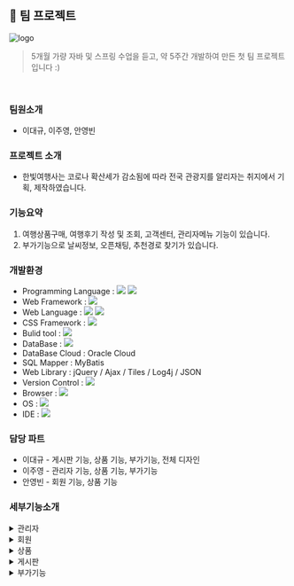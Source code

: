 ## 🙌 팀 프로젝트
![logo](https://user-images.githubusercontent.com/95404736/169971400-529c1ca8-2e2d-409a-8c1f-abc30d7aec27.png)

> 5개월 가량 자바 및 스프링 수업을 듣고, 약 5주간 개발하여 만든 첫 팀 프로젝트입니다 :)
<br>

### 팀원소개
- 이대규, 이주영, 안영빈

### 프로젝트 소개
- 한빛여행사는 코로나 확산세가 감소됨에 따라 전국 관광지를 알리자는 취지에서 기획, 제작하였습니다.

### 기능요약
1. 여행상품구매, 여행후기 작성 및 조회, 고객센터, 관리자메뉴 기능이 있습니다.
2. 부가기능으로 날씨정보, 오픈채팅, 추천경로 찾기가 있습니다.

### 개발환경
- Programming Language : <img src="https://img.shields.io/badge/Java-007396?style=for-the-badge&logo=Java&logoColor=white">  <img src="https://img.shields.io/badge/JavaScript-F7DF1E?style=for-the-badge&logo=JavaScript&logoColor=white">
- Web Framework : <img src="https://img.shields.io/badge/Spring-6DB33F?style=for-the-badge&logo=Spring&logoColor=white">
- Web Language : <img src="https://img.shields.io/badge/HTML5-E34F26?style=for-the-badge&logo=HTML5&logoColor=white"> <img src="https://img.shields.io/badge/CSS3-1572B6?style=for-the-badge&logo=CSS3&logoColor=white"> 
- CSS Framework : <img src="https://img.shields.io/badge/Bootstrap-7952B3?style=for-the-badge&logo=Bootstrap&logoColor=white"> 
- Bulid tool : <img src="https://img.shields.io/badge/Apache Maven-C71A36?style=for-the-badge&logo=Apache Maven&logoColor=white"> 
- DataBase : <img src="https://img.shields.io/badge/Oracle-F80000?style=for-the-badge&logo=Oracle&logoColor=white"> 
- DataBase Cloud : Oracle Cloud
- SQL Mapper : MyBatis
- Web Library : jQuery / Ajax / Tiles / Log4j / JSON
- Version Control : <img src="https://img.shields.io/badge/Subversion-809CC9?style=for-the-badge&logo=Subversion&logoColor=white"> 
- Browser : <img src="https://img.shields.io/badge/Google Chrome-4285F4?style=for-the-badge&logo=Google Chrome&logoColor=white"> 
- OS : <img src="https://img.shields.io/badge/Windows-0078D6?style=for-the-badge&logo=Windows&logoColor=white"> 
- IDE : <img src="https://img.shields.io/badge/Spring Tool Suite4-6DB33F?style=for-the-badge&logo=Spring&logoColor=white">

### 담당 파트
- 이대규 - 게시판 기능, 상품 기능, 부가기능, 전체 디자인
- 이주영 - 관리자 기능, 상품 기능, 부가기능
- 안영빈 - 회원 기능, 상품 기능

### 세부기능소개
<details><summary>관리자
</summary>

- #### 상품목록
  <div>등록된 상품의 상품코드, 상품명, 여행기간, 가격을 조회하는 기능입니다.</div>
- #### 상품등록
  <div>상품명, 가격, 여행기간, 지역, 상세주소, 여행지 상세정보, 이미지를 등록하는 기능입니다. </div>
  <div>지도를 클릭하면 해당 위치에 마커가 찍히고 상세주소란에 마커의 주소정보가 입력됩니다.</div>
  <div>주소 검색으로 대략적인 위치를 찾고 마커로 상세위치를 설정할 수 있습니다.</div>
- #### 상품수정
  <div>등록된 상품의 가격과 여행기간 상세정보를 수정할 수 있는 기능입니다.</div>
- #### 상품삭제
  <div>체크박스에 체크된 상품 목록을 삭제하는 기능입니다.</div>
- #### 회원목록
  <div>가입된 전체 회원의 이름, 생년월일, 연락처, 회원가입일을 조회하는 기능입니다.</div>
  <div>이름을 클릭하면 회원의 상세정보를 볼 수 있으며, </div>
  <div>상세정보에는 이름, 생년월일, 성별, 연락처, 주소, 회원등급, 가입일, </div>
  <div>구매 이력과 보유 마일리지를 조회할 수 있습니다.</div>
- #### 탈퇴신청목록
  <div>마이페이지에서 회원탈퇴를 신청한 회원들의 목록을 조회하고</div>
  <div>체크박스에 체크된 회원의 탈퇴를 승인하는 기능입니다.</div>
  <div>탈퇴승인을 하게 되면 회원의 데이터가 삭제됩니다.</div>
- #### 예약관리
  <div>구매된 상품의 예약번호, 패키지명, 예약자, 여행인원, 가격,</div>
  <div>연락처, 예약날짜를 조회할 수 있으며 예약 취소를 할 수 있습니다.</div>
- #### 연월별매출
  <div>당해연도 1월 ~ 12월간의 월간 매출을 확인할 수 있고,</div>
  <div>최근 5년간의 연간 매출을 확인할 수 있습니다.</div>
- #### 상담 및 문의관리
  <div>전체 1:1 문의글을 조회할 수 있고 제목을 클릭하면 문의글의 내용을 볼 수 있으며,</div>
  <div>해당 문의글에 댓글을 작성할 수 있습니다.</div>
  
</details>
<details><summary>회원
</summary>
  
- #### 회원가입 이메일 인증
  <div>입력한 이름, 성별, 생년월일, 이메일을 이메일 중복확인, 이메일 인증을 받은 후 회원가입 페이지로 보내는 기능입니다.</div>
- #### 회원가입 
  <div>이메일 인증 페이지에서 받은 정보와 비밀번호, 주소, 연락처를 추가 입력하여 db에 등록하는 기능입니다.</div>
- #### 로그인
  <div>입력한 아이디, 비밀번호를 db에 조회하여 일치여부, 탈퇴여부를 확인하여 회원정보를 세션에 저장하는 기능입니다.</div>
- #### 아이디 찾기
  <div>입력한 아이디, 성별, 생년월일, 연락처를 db에 조회하여 아이디를 찾는 기능입니다.</div>
- #### 비밀번호 찾기
  <div>입력한 이름, 생년월일, 연락처를 db에 조회하여 찾은 아이디와 입력한 아이디가 일치할 경우 이메일 인증 후 비밀번호를 찾는 기능입니다.</div>
- #### 마이 페이지
  <div>로그인한 회원의 회원 정보와 예약 정보를 조회하는 기능입니다.</div>
- #### 회원 정보 수정
  <div>회원 정보를 수정하고 연락처 중복확인을 한 후 비밀번호를 입력하여 db의 정보를 수정하는 기능입니다.</div>
- #### 비밀번호 변경
  <div>현재 비밀번호와 새 비밀번호를 입력하여 비밀번호를 수정하는 기능입니다.</div>
- #### 회원 탈퇴
  <div>회원 정보를 수정하여 로그인, 아이디 찾기, 비밀번호 찾기를 할 수 없도록 하는 기능입니다.</div>
 
</details>
<details><summary>상품
</summary>

- #### 상품 상세정보
  <div>상품 상세정보 페이지에서는 </div>
  <div>또한 상품 페이지에서는 여행 위치 정보를 확인할 수 있습니다. 여행 위치 정보는 카카오 지도 API를 이용했습니다.</div>
- #### 상품구매
  <div>상품 구매는 회원 구매와 비회원 구매로 나뉩니다.</div>
  <div>회원 구매의 경우 회원 정보를 받아온 다음 예약자정보에 자동으로 입력하여 별도로 정보를 입력할 필요 없이 바로 결제할 수 있게 만들었습니다.</div>
  <div>비회원 구매를 하게 되는 경우에는 예약자 정보를 별도로 입력해야합니다.</div>
  <div>상품정보 및 예약자정보를 확인한 다음 주문서 내역 확인 및 개인정보 제공 동의에 체크해야 결제 페이지로 이동할 수 있습니다.</div>
  <div>결제 시스템은 아임포트 결제 API를 이용했으며, 실제로 결제가 이루어져야 데이터베이스에 결제 정보가 저장됩니다.</div>
- #### 찜 목록 (장바구니)
  <div>찜 목록에는 구매를 원하는 상품을 담아놓을 수 있는 기능입니다. 찜 목록에 상품을 담아 놓고 원하는 상품만 골라서 선택구매를 하거나 전체구매를 할 수 있습니다.</div>
 
</details>
<details><summary>게시판
</summary>

- #### 공지사항
  <div></div>
- #### 1:1 문의
  <div></div>
- #### 일반 후기
  <div></div>
- #### 베스트 후기
  <div>후기의 추천수를 기준으로 상위 10개의 항목만 나타내는 게시판입니다.</div>
  
</details>
<details><summary>부가기능
</summary>

- #### 날씨정보
  <div>날씨 정보 기능은 OpenWeatherMap API로 구현하였습니다.</div>
  <div>또한 Geolocation API로 사용자의 현재 위치를 확인하며, 해당 지역의 날씨 정보를 나타냅니다.</div>
- #### 오픈채팅
  <div>오픈채팅 기능은 웹소켓을 사용했습니다.</div>
  <div>닉네임 입력 후 오픈채팅에 입장할 수 있고, 닉네을 입력하지 않으면 modal 알림창이 나타나게 됩니다.</div>
  <div>사용자가 입력한 채팅과 함께 입장알림, 퇴장알림 등이 채팅에 나타나게 되며 원한다면 대화내용을 지울 수도 있습니다.</div>
- #### 추천경로
  <div>키워드를 입력하고 검색버튼을 누른 뒤,</div>
  <div>장소를 여러 곳 선택하고 찾기 버튼을 누르면 추천경로를 찾아줍니다.</div>
 
</details>

